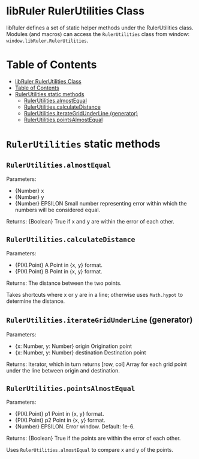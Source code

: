 # libRuler RulerUtilities Class
libRuler defines a set of static helper methods under the RulerUtilities class. Modules (and macros) can access the `RulerUtilities` class from window: `window.libRuler.RulerUtilities`.

# Table of Contents
<!--- TOC created using ./Scripts/gh-md-toc -->
* [libRuler RulerUtilities Class](#libruler-rulerutilities-class)
* [Table of Contents](#table-of-contents)
* [RulerUtilities static methods](#rulerutilities-static-methods)
   * [RulerUtilities.almostEqual](#rulerutilitiesalmostequal)
   * [RulerUtilities.calculateDistance](#rulerutilitiescalculatedistance)
   * [RulerUtilities.iterateGridUnderLine (generator)](#rulerutilitiesiterategridunderline-generator)
   * [RulerUtilities.pointsAlmostEqual](#rulerutilitiespointsalmostequal)

# `RulerUtilities` static methods

## `RulerUtilities.almostEqual` 
Parameters:
- {Number} x   
- {Number} y 
- {Number} EPSILON   Small number representing error within which the numbers will be considered equal.

Returns: {Boolean} True if x and y are within the error of each other.

## `RulerUtilities.calculateDistance`
Parameters:
- {PIXI.Point} A   Point in {x, y} format.
- {PIXI.Point} B   Point in {x, y} format.

Returns: The distance between the two points.

Takes shortcuts where x or y are in a line; otherwise uses `Math.hypot` to determine the distance.

## `RulerUtilities.iterateGridUnderLine` (generator)
Parameters:
- {x: Number, y: Number} origin Origination point
- {x: Number, y: Number} destination Destination point

Returns: Iterator, which in turn returns [row, col] Array for each grid point under the line between origin and destination.

## `RulerUtilities.pointsAlmostEqual`  
Parameters:
- {PIXI.Point} p1  Point in {x, y} format.
- {PIXI.Point} p2  Point in {x, y} format.
- {Number} EPSILON. Error window. Default: 1e-6.

Returns: {Boolean} True if the points are within the error of each other. 

Uses `RulerUtilities.almostEqual` to compare x and y of the points.  
